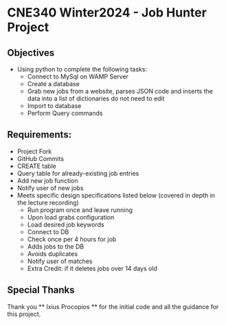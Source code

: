 # CNE340 Winter2024 - Job Hunter Project

## Objectives

   * Using python to complete the following tasks:
     - Connect to MySql on WAMP Server
     - Create a database
     - Grab new jobs from a website, parses JSON code and inserts the data into a list of dictionaries do not need to edit
     - Import to database
     - Perform Query commands

## Requirements:

   * Project Fork
   * GitHub Commits
   * CREATE table
   * Query table for already-existing job entries
   * Add new job function
   * Notify user of new jobs
   * Meets specific design specifications listed below (covered in depth in the lecture recording)
       - Run program once and leave running
       - Upon load grabs configuration
       - Load desired job keywords
       - Connect to DB
       - Check once per 4 hours for job
       - Adds jobs to the DB
       - Avoids duplicates
       - Notify user of matches
       - Extra Credit: if it deletes jobs over 14 days old

## Special Thanks

Thank you ** Ixius Procopios ** for the initial code and all the guidance for this project.